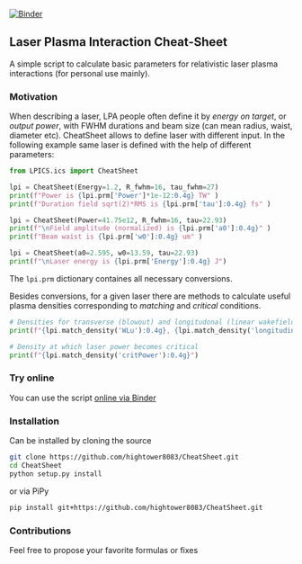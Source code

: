 [![Binder](https://mybinder.org/badge_logo.svg)](https://mybinder.org/v2/gh/hightower8083/CheatSheet.git/master?filepath=.%2Fbinder_example.ipynb)

## Laser Plasma Interaction Cheat-Sheet

A simple script to calculate basic parameters for relativistic laser plasma interactions (for 
personal use mainly). 

### Motivation

When describing a laser, LPA people often define it by _energy on target_, or _output power_, 
with FWHM durations and beam size (can mean radius, waist, diameter etc). CheatSheet allows 
to define laser with different input. In the following example same laser is defined with the help 
of different parameters:

```python
from LPICS.ics import CheatSheet

lpi = CheatSheet(Energy=1.2, R_fwhm=16, tau_fwhm=27)
print(f"Power is {lpi.prm['Power']*1e-12:0.4g} TW" )
print(f"Duration field sqrt(2)*RMS is {lpi.prm['tau']:0.4g} fs" )

lpi = CheatSheet(Power=41.75e12, R_fwhm=16, tau=22.93)
print(f"\nField amplitude (normalized) is {lpi.prm['a0']:0.4g}" )
print(f"Beam waist is {lpi.prm['w0']:0.4g} um" )

lpi = CheatSheet(a0=2.595, w0=13.59, tau=22.93)
print(f"\nLaser energy is {lpi.prm['Energy']:0.4g} J")
```
The `lpi.prm` dictionary containes all necessary conversions. 

Besides conversions, for a given laser there are methods to calculate useful plasma densities 
corresponding to _matching_ and _critical_ conditions.
```python
# Densities for transverse (blowout) and longitudonal (linear wakefield)
print(f"{lpi.match_density('WLu'):0.4g}, {lpi.match_density('longitudinal'):0.4g}")

# Density at which laser power becomes critical
print(f"{lpi.match_density('critPower'):0.4g}")
```

### Try online

You can use the script [online via Binder](https://mybinder.org/v2/gh/hightower8083/CheatSheet.git/master?filepath=.%2Fbinder_example.ipynb)

### Installation

Can be installed by cloning the source 
```bash
git clone https://github.com/hightower8083/CheatSheet.git
cd CheatSheet
python setup.py install
```
or via PiPy
```bash
pip install git+https://github.com/hightower8083/CheatSheet.git
```

### Contributions

Feel free to propose your favorite formulas or fixes
